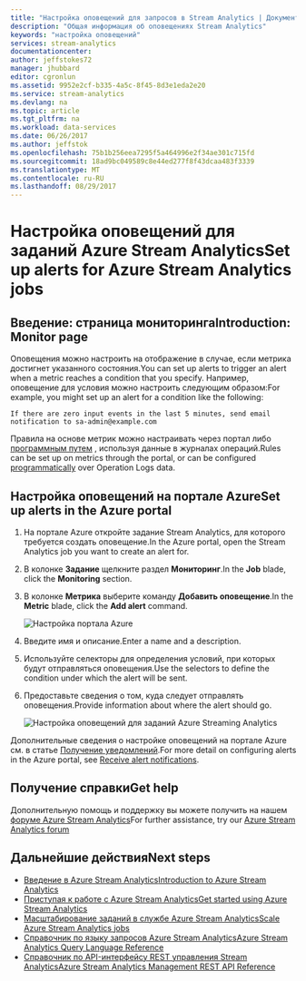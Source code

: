 ```yaml
---
title: "Настройка оповещений для запросов в Stream Analytics | Документация Майкрософт"
description: "Общая информация об оповещениях Stream Analytics"
keywords: "настройка оповещений"
services: stream-analytics
documentationcenter: 
author: jeffstokes72
manager: jhubbard
editor: cgronlun
ms.assetid: 9952e2cf-b335-4a5c-8f45-8d3e1eda2e20
ms.service: stream-analytics
ms.devlang: na
ms.topic: article
ms.tgt_pltfrm: na
ms.workload: data-services
ms.date: 06/26/2017
ms.author: jeffstok
ms.openlocfilehash: 75b1b256eea7295f5a464996e2f34ae301c715fd
ms.sourcegitcommit: 18ad9bc049589c8e44ed277f8f43dcaa483f3339
ms.translationtype: MT
ms.contentlocale: ru-RU
ms.lasthandoff: 08/29/2017
---
```

# <a name="set-up-alerts-for-azure-stream-analytics-jobs"></a><span data-ttu-id="f35f6-104">Настройка оповещений для заданий Azure Stream Analytics</span><span class="sxs-lookup"><span data-stu-id="f35f6-104">Set up alerts for Azure Stream Analytics jobs</span></span>
## <a name="introduction-monitor-page"></a><span data-ttu-id="f35f6-105">Введение: страница мониторинга</span><span class="sxs-lookup"><span data-stu-id="f35f6-105">Introduction: Monitor page</span></span>
<span data-ttu-id="f35f6-106">Оповещения можно настроить на отображение в случае, если метрика достигнет указанного состояния.</span><span class="sxs-lookup"><span data-stu-id="f35f6-106">You can set up alerts to trigger an alert when a metric reaches a condition that you specify.</span></span> <span data-ttu-id="f35f6-107">Например, оповещение для условия можно настроить следующим образом:</span><span class="sxs-lookup"><span data-stu-id="f35f6-107">For example, you might set up an alert for a condition like the following:</span></span>

`If there are zero input events in the last 5 minutes, send email notification to sa-admin@example.com`

<span data-ttu-id="f35f6-108">Правила на основе метрик можно настраивать через портал либо [программным путем](https://code.msdn.microsoft.com/windowsazure/Receive-Email-Notifications-199e2c9a) , используя данные в журналах операций.</span><span class="sxs-lookup"><span data-stu-id="f35f6-108">Rules can be set up on metrics through the portal, or can be configured [programmatically](https://code.msdn.microsoft.com/windowsazure/Receive-Email-Notifications-199e2c9a) over Operation Logs data.</span></span>

## <a name="set-up-alerts-in-the-azure-portal"></a><span data-ttu-id="f35f6-109">Настройка оповещений на портале Azure</span><span class="sxs-lookup"><span data-stu-id="f35f6-109">Set up alerts in the Azure portal</span></span>
1. <span data-ttu-id="f35f6-110">На портале Azure откройте задание Stream Analytics, для которого требуется создать оповещение.</span><span class="sxs-lookup"><span data-stu-id="f35f6-110">In the Azure portal, open the Stream Analytics job you want to create an alert for.</span></span> 

2. <span data-ttu-id="f35f6-111">В колонке **Задание** щелкните раздел **Мониторинг**.</span><span class="sxs-lookup"><span data-stu-id="f35f6-111">In the **Job** blade, click the **Monitoring** section.</span></span>  

3. <span data-ttu-id="f35f6-112">В колонке **Метрика** выберите команду **Добавить оповещение**.</span><span class="sxs-lookup"><span data-stu-id="f35f6-112">In the **Metric** blade, click the **Add alert** command.</span></span>

      ![Настройка портала Azure](./media/stream-analytics-set-up-alerts/06-stream-analytics-set-up-alerts.png)  

4. <span data-ttu-id="f35f6-114">Введите имя и описание.</span><span class="sxs-lookup"><span data-stu-id="f35f6-114">Enter a name and a description.</span></span>

5. <span data-ttu-id="f35f6-115">Используйте селекторы для определения условий, при которых будут отправляться оповещения.</span><span class="sxs-lookup"><span data-stu-id="f35f6-115">Use the selectors to define the condition under which the alert will be sent.</span></span>

6. <span data-ttu-id="f35f6-116">Предоставьте сведения о том, куда следует отправлять оповещения.</span><span class="sxs-lookup"><span data-stu-id="f35f6-116">Provide information about where the alert should go.</span></span>

      ![Настройка оповещений для заданий Azure Streaming Analytics](./media/stream-analytics-set-up-alerts/stream-analytics-add-alert.png)  

<span data-ttu-id="f35f6-118">Дополнительные сведения о настройке оповещений на портале Azure см. в статье [Получение уведомлений](../monitoring-and-diagnostics/insights-receive-alert-notifications.md).</span><span class="sxs-lookup"><span data-stu-id="f35f6-118">For more detail on configuring alerts in the Azure portal, see [Receive alert notifications](../monitoring-and-diagnostics/insights-receive-alert-notifications.md).</span></span>  


## <a name="get-help"></a><span data-ttu-id="f35f6-119">Получение справки</span><span class="sxs-lookup"><span data-stu-id="f35f6-119">Get help</span></span>
<span data-ttu-id="f35f6-120">Дополнительную помощь и поддержку вы можете получить на нашем [форуме Azure Stream Analytics](https://social.msdn.microsoft.com/Forums/en-US/home?forum=AzureStreamAnalytics)</span><span class="sxs-lookup"><span data-stu-id="f35f6-120">For further assistance, try our [Azure Stream Analytics forum](https://social.msdn.microsoft.com/Forums/en-US/home?forum=AzureStreamAnalytics)</span></span>

## <a name="next-steps"></a><span data-ttu-id="f35f6-121">Дальнейшие действия</span><span class="sxs-lookup"><span data-stu-id="f35f6-121">Next steps</span></span>
* [<span data-ttu-id="f35f6-122">Введение в Azure Stream Analytics</span><span class="sxs-lookup"><span data-stu-id="f35f6-122">Introduction to Azure Stream Analytics</span></span>](stream-analytics-introduction.md)
* [<span data-ttu-id="f35f6-123">Приступая к работе с Azure Stream Analytics</span><span class="sxs-lookup"><span data-stu-id="f35f6-123">Get started using Azure Stream Analytics</span></span>](stream-analytics-get-started.md)
* [<span data-ttu-id="f35f6-124">Масштабирование заданий в службе Azure Stream Analytics</span><span class="sxs-lookup"><span data-stu-id="f35f6-124">Scale Azure Stream Analytics jobs</span></span>](stream-analytics-scale-jobs.md)
* [<span data-ttu-id="f35f6-125">Справочник по языку запросов Azure Stream Analytics</span><span class="sxs-lookup"><span data-stu-id="f35f6-125">Azure Stream Analytics Query Language Reference</span></span>](https://msdn.microsoft.com/library/azure/dn834998.aspx)
* [<span data-ttu-id="f35f6-126">Справочник по API-интерфейсу REST управления Stream Analytics</span><span class="sxs-lookup"><span data-stu-id="f35f6-126">Azure Stream Analytics Management REST API Reference</span></span>](https://msdn.microsoft.com/library/azure/dn835031.aspx)

